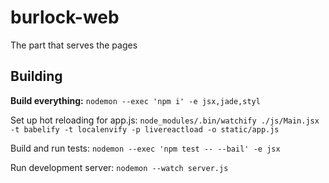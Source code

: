 # burlock-web
The part that serves the pages

## Building

**Build everything:** `nodemon --exec 'npm i' -e jsx,jade,styl`

Set up hot reloading for app.js: `node_modules/.bin/watchify ./js/Main.jsx -t babelify -t localenvify -p livereactload -o static/app.js`

Build and run tests: `nodemon --exec 'npm test -- --bail' -e jsx`

Run development server: `nodemon --watch server.js`
